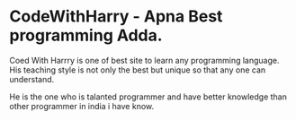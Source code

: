 # CodeWithHarry - Apna Best programming Adda.
Coed With Harrry is one of best site to learn any programming language.
His teaching style is not only the best but unique so that any one can understand.

He is the one who is talanted programmer and have better knowledge than other programmer in india i have know.
